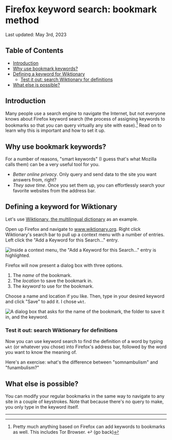 # Firefox keyword search: bookmark method

Last updated: May 3rd, 2023

## Table of Contents

<!-- mtoc-start -->

- [Introduction](#introduction)
- [Why use bookmark keywords?](#why-use-bookmark-keywords)
- [Defining a keyword for Wiktionary](#defining-a-keyword-for-wiktionary)
  - [Test it out: search Wiktionary for definitions](#test-it-out-search-wiktionary-for-definitions)
- [What else is possible?](#what-else-is-possible)

<!-- mtoc-end -->

## Introduction

Many people use a search engine to navigate the Internet, but not everyone knows about Firefox keyword search (the process of assigning keywords to bookmarks so that you can query virtually any site with ease).[^1] Read on to learn why this is important and how to set it up.

## Why use bookmark keywords?

For a number of reasons, "smart keywords" (I guess that's what Mozilla calls them) can be a very useful tool for you.

- _Better online privacy_. Only query and send data to the site you want answers from, right?
- _They save time_. Once you set them up, you can effortlessly search your favorite websites from the address bar.

## Defining a keyword for Wiktionary

Let's use [Wiktionary, the multilingual dictionary](https://www.wiktionary.org/) as an example.

Open up Firefox and navigate to www.wiktionary.org. Right click Wiktionary's search bar to pull up a context menu with a number of entries. Left click the "Add a Keyword for this Search..." entry.

![Inside a context menu, the "Add a Keyword for this Search..." entry is highlighted.](/images/add-keyword-1.eaf5c6be649c4675eb34e426d68373beb9310bbccd8cf3a8547717c1f9d1e99e.2.png)

Firefox will now present a dialog box with three options.

1. The _name_ of the bookmark.
2. The _location_ to save the bookmark in.
3. The _keyword_ to use for the bookmark.

Choose a name and location if you like. Then, type in your desired keyword and click "Save" to add it. I chose `wkt`.

![A dialog box that asks for the name of the bookmark, the folder to save it in, and the keyword.](/images/add-keyword-2.1ec0e0e718ca7a14def4adfe3ef4fe322fc8ecb74abc5b7819cff5a221632a40.2.png)

### Test it out: search Wiktionary for definitions

Now you can use keyword search to find the definition of a word by typing `wkt` (or whatever you chose) into Firefox's address bar, followed by the word you want to know the meaning of.

Here's an exercise: what's the difference between "somnambulism" and "funambulism?"

## What else is possible?

You can modify your regular bookmarks in the same way to navigate to any site in a couple of keystrokes. Note that because there's no query to make, you only type in the keyword itself.

---

[^1]: Pretty much anything based on Firefox can add keywords to bookmarks as well. This includes Tor Browser. ↩ (go back)
